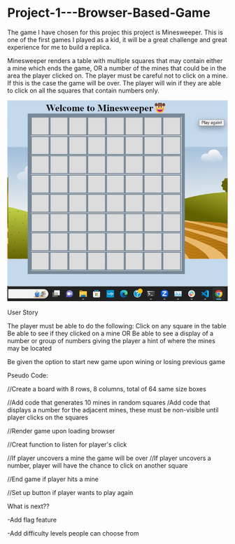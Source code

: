 # Project-1---Browser-Based-Game

The game I have chosen for this projec this project is Minesweeper. This is one of the first games I played as a kid, it will be a great challenge and great experience for me to build a replica. 

Minesweeper renders a table with multiple squares that may contain either a mine which ends the game, OR a number of the mines that could be in the area the player clicked on. The player must be careful not to click on a mine. If this is the case the game will be over. The player will win if they are able to click on all the squares that contain numbers only.


![Alt text](image.png)


User Story

The player must be able to do the following:
 Click on any square in the table 
 Be able to see if they clicked on a mine OR
 Be able to see a display of a number or group of numbers giving the player a hint of where the mines may be located
 
 Be given the option to start new game upon wining or losing previous game

 Pseudo Code:

 //Create a board with 8 rows, 8 columns, total of 64 same size boxes

 //Add code that generates 10 mines in random squares
 /Add code that displays a number for the adjacent mines, these must be non-visible until player clicks on the squares

 //Render game upon loading browser

 //Creat function to listen for player's click 

 //If  player uncovers a mine the game will be over
 //If player uncovers a number, player will have the chance to click on another square
 
 //End game if player hits a mine

 //Set up button if player wants to play again  
 
 What is next??

 -Add flag feature

 -Add difficulty levels people can choose from 
